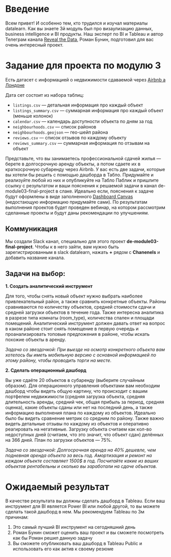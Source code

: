 # Введение
Всем привет! И особенно тем, кто трудился и изучал материалы datalearn. Как вы знаете 3й модуль был про визаулизацию данных, business intelligence и BI продукты. Наш эксперт по BI и Tableau и автор Телеграм канала [Reveal the Data](https://t.me/revealthedata), Роман Бунин, подготовил для вас очень интересный проект.

# Задание для проекта по модулю 3

Есть датасет с информацией о недвижимости сдаваемой через [Airbnb а Лондоне](https://www.kaggle.com/labdmitriy/airbnb) 

Дата сет состоит из набора таблиц:
- `listings.csv` — детальная информация про каждый объект
- `listings_summary.csv` — суммарная информация про каждый объект (меньше колонок)
- `calendar.csv` — календарь доступности объекта по дням за год
- `neighbourhoods.csv` — список районов
- `neighbourhoods.geojson` — гео-шейп района
- `reviews.csv` — список отзывов по каждому объекту
- `reviews_summary.csv` — суммарная информация по отзывам на объект

Представьте, что вы занимаетесь профессиональной сдачей жилья — берете в долгосрочную аренду объекты, а потом сдаете их в краткосрочную субаренду через Airbnb. У вас есть две задачи, которые вы хотели бы решить с помощью дашборда в Табло. Придумайте и реализуйте любой из них и опубликуйте на Табло Паблик и пришлите ссылку с результатом и ваши пояснения к решаемой задачи в канал de-module03-final-project в слаке. Идеально если, пояснения к задаче будут оформлены в виде заполненного [Dashboard Canvas](https://youtu.be/xSp5ykKcQho) (недостающую информацию придумайте сами). По результатам выполнения проектов будет проведен вебинар, на котором рассмотрим сделанные проекты и будут даны рекомендации по улучшениям. 

## Коммуникация
Мы создали Slack канал, специально для этого проект **de-module03-final-project**. Чтобы к в него зайти, вам нужно быть зарегистрированным в slack datalearn, нажать **+** рядом с **Chanenels** и добавить название канала.


## Задачи на выбор:

**1. Создать аналитический инструмент**

Для того, чтобы снять новый объект нужно выбрать наиболее привлекательный район, а также сравнить конкретные объекты. Районы сравниваются по количеству объектов, средней стоимости сдачи и средней загрузки объектов в течение года. Также интересна аналитика в разрезе типа комнаты (room_type), количества спален и площади помещений. Аналитический инструмент должен давать ответ на вопрос в каком районе стоит снять помещение в первую очередь и проанализировать топовые предложения в районе, чтобы искать похожие объекты в аренду.

*Задача со звездочкой: При выезде на осмотр конкретного объекта вам хотелось бы иметь мобильную версию с основной информацией по этому району, чтобы проводить торги на месте.*

**2. Сделать операционный дашборд** 

Вы уже сдаёте 20 объектов в субаренду (выберите случайным образом). Для операционного управления объектами вам необходим дашборд чтобы видеть общую картину, что происходит с вашим портфелем недвижимости (средняя загрузка объекта, средняя длительность аренды, средний чек, общая прибыль за период, средняя оценка), какие объекты сданы или нет на последний день, а также информацию выполнения плана по каждому из объектов. Идеально было бы видеть сравнение метрик со средним по району. Также важно видеть детальные отзывы по каждому из объектов и оперативно реагировать на негативные. Загрузку объекта считаем как кол-во недоступных дней (считаем, что это значит, что объект сдан) делённых на 366 дней. План по загрузки объектов — 75%.

*Задача со звездочкой: Долгосрочная аренда на 40% дешевле, чем подневная аренда объекта за весь год. Амортизация и ремонт на каждом объекте составляет 1500$ в год. Посчитайте какие из ваших объектов рентабельны и сколько вы заработали на сдаче объектов.*

# Ожидаемый результат
В качестве результата вы должны сделать дашборд в Tableau. Если ваш инструмент для BI является Power BI или любой другой, то вы можете сделать такой дашборд в нем. Мы рекомендуем Tableau по 3м причинам:

1) Это самый лучший BI инструмент на сегодняшний день 
2) Роман Бунин сможет оценить ваш проект и вы сможете посмотреть как бы Роман решил данную задачу
3) Вы сможете опубликовать ваш дашборд в Tableau Public и использовать его как актив к своему резюме
